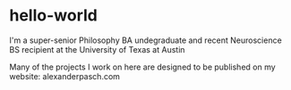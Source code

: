 # hello-world

I'm a super-senior Philosophy BA undegraduate and recent Neuroscience BS recipient at the University of Texas at Austin

Many of the projects I work on here are designed to be published on my website: alexanderpasch.com
